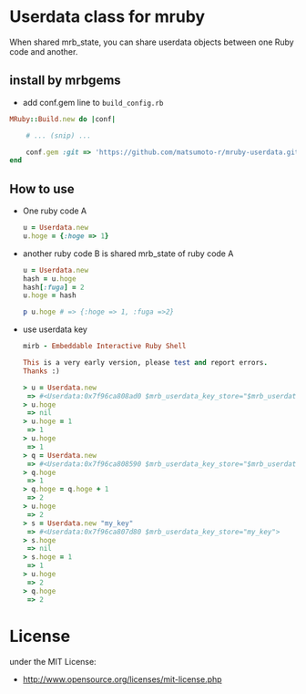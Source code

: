 # Userdata class for mruby
When shared mrb_state, you can share userdata objects between one Ruby code and another.

## install by mrbgems
 - add conf.gem line to `build_config.rb`
```ruby
MRuby::Build.new do |conf|

    # ... (snip) ...

    conf.gem :git => 'https://github.com/matsumoto-r/mruby-userdata.git'
end
```

## How to use
 - One ruby code A

    ```ruby
    u = Userdata.new
    u.hoge = {:hoge => 1}
    ```


 - another ruby code B is shared mrb_state of ruby code A

    ```ruby
    u = Userdata.new
    hash = u.hoge
    hash[:fuga] = 2
    u.hoge = hash
    
    p u.hoge # => {:hoge => 1, :fuga =>2}
    ```

 - use userdata key

    ```ruby
    mirb - Embeddable Interactive Ruby Shell
    
    This is a very early version, please test and report errors.
    Thanks :)
    
    > u = Userdata.new
     => #<Userdata:0x7f96ca808ad0 $mrb_userdata_key_store="$mrb_userdata_default_key">
    > u.hoge
     => nil
    > u.hoge = 1
     => 1
    > u.hoge
     => 1
    > q = Userdata.new
     => #<Userdata:0x7f96ca808590 $mrb_userdata_key_store="$mrb_userdata_default_key">
    > q.hoge
     => 1
    > q.hoge = q.hoge + 1
     => 2
    > u.hoge
     => 2
    > s = Userdata.new "my_key"
     => #<Userdata:0x7f96ca807d80 $mrb_userdata_key_store="my_key">
    > s.hoge
     => nil
    > s.hoge = 1
     => 1
    > u.hoge
     => 2
    > q.hoge
     => 2
    ```

# License
under the MIT License:

* http://www.opensource.org/licenses/mit-license.php


